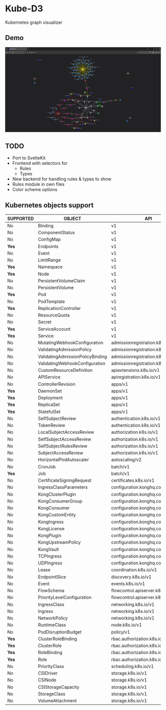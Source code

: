 # Kube-D3

Kubernetes graph visualizer

## Demo

![Demo graph](./assets/demo.png)


## TODO

- Port to SvelteKit
- Frontend with selectors for
  - Rules
  - Types
- New backend for handling rules & types to show
- Rules module in own files
- Color scheme options


## Kubernetes objects support

| **SUPPORTED** | OBJECT                           | API                               | NAMESPACED |
|---------------|----------------------------------|-----------------------------------|------------|
| No            | Binding                          | v1                                | true       |
| No            | ComponentStatus                  | v1                                | false      |
| No            | ConfigMap                        | v1                                | true       |
| **Yes**       | Endpoints                        | v1                                | true       |
| No            | Event                            | v1                                | true       |
| No            | LimitRange                       | v1                                | true       |
| **Yes**       | Namespace                        | v1                                | false      |
| **Yes**       | Node                             | v1                                | false      |
| No            | PersistentVolumeClaim            | v1                                | true       |
| No            | PersistentVolume                 | v1                                | false      |
| **Yes**       | Pod                              | v1                                | true       |
| No            | PodTemplate                      | v1                                | true       |
| **Yes**       | ReplicationController            | v1                                | true       |
| No            | ResourceQuota                    | v1                                | true       |
| No            | Secret                           | v1                                | true       |
| **Yes**       | ServiceAccount                   | v1                                | true       |
| **Yes**       | Service                          | v1                                | true       |
| No            | MutatingWebhookConfiguration     | admissionregistration.k8s.io/v1   | false      |
| No            | ValidatingAdmissionPolicy        | admissionregistration.k8s.io/v1   | false      |
| No            | ValidatingAdmissionPolicyBinding | admissionregistration.k8s.io/v1   | false      |
| No            | ValidatingWebhookConfiguration   | admissionregistration.k8s.io/v1   | false      |
| No            | CustomResourceDefinition         | apiextensions.k8s.io/v1           | false      |
| No            | APIService                       | apiregistration.k8s.io/v1         | false      |
| No            | ControllerRevision               | apps/v1                           | true       |
| **Yes**       | DaemonSet                        | apps/v1                           | true       |
| **Yes**       | Deployment                       | apps/v1                           | true       |
| **Yes**       | ReplicaSet                       | apps/v1                           | true       |
| **Yes**       | StatefulSet                      | apps/v1                           | true       |
| No            | SelfSubjectReview                | authentication.k8s.io/v1          | false      |
| No            | TokenReview                      | authentication.k8s.io/v1          | false      |
| No            | LocalSubjectAccessReview         | authorization.k8s.io/v1           | true       |
| No            | SelfSubjectAccessReview          | authorization.k8s.io/v1           | false      |
| No            | SelfSubjectRulesReview           | authorization.k8s.io/v1           | false      |
| No            | SubjectAccessReview              | authorization.k8s.io/v1           | false      |
| No            | HorizontalPodAutoscaler          | autoscaling/v2                    | true       |
| No            | CronJob                          | batch/v1                          | true       |
| **Yes**       | Job                              | batch/v1                          | true       |
| No            | CertificateSigningRequest        | certificates.k8s.io/v1            | false      |
| No            | IngressClassParameters           | configuration.konghq.com/v1alpha1 | true       |
| No            | KongClusterPlugin                | configuration.konghq.com/v1       | false      |
| No            | KongConsumerGroup                | configuration.konghq.com/v1beta1  | true       |
| No            | KongConsumer                     | configuration.konghq.com/v1       | true       |
| No            | KongCustomEntity                 | configuration.konghq.com/v1alpha1 | true       |
| No            | KongIngress                      | configuration.konghq.com/v1       | true       |
| No            | KongLicense                      | configuration.konghq.com/v1alpha1 | false      |
| No            | KongPlugin                       | configuration.konghq.com/v1       | true       |
| No            | KongUpstreamPolicy               | configuration.konghq.com/v1beta1  | true       |
| No            | KongVault                        | configuration.konghq.com/v1alpha1 | false      |
| No            | TCPIngress                       | configuration.konghq.com/v1beta1  | true       |
| No            | UDPIngress                       | configuration.konghq.com/v1beta1  | true       |
| No            | Lease                            | coordination.k8s.io/v1            | true       |
| No            | EndpointSlice                    | discovery.k8s.io/v1               | true       |
| No            | Event                            | events.k8s.io/v1                  | true       |
| No            | FlowSchema                       | flowcontrol.apiserver.k8s.io/v1   | false      |
| No            | PriorityLevelConfiguration       | flowcontrol.apiserver.k8s.io/v1   | false      |
| No            | IngressClass                     | networking.k8s.io/v1              | false      |
| No            | Ingress                          | networking.k8s.io/v1              | true       |
| No            | NetworkPolicy                    | networking.k8s.io/v1              | true       |
| No            | RuntimeClass                     | node.k8s.io/v1                    | false      |
| No            | PodDisruptionBudget              | policy/v1                         | true       |
| **Yes**       | ClusterRoleBinding               | rbac.authorization.k8s.io/v1      | false      |
| **Yes**       | ClusterRole                      | rbac.authorization.k8s.io/v1      | false      |
| **Yes**       | RoleBinding                      | rbac.authorization.k8s.io/v1      | true       |
| **Yes**       | Role                             | rbac.authorization.k8s.io/v1      | true       |
| No            | PriorityClass                    | scheduling.k8s.io/v1              | false      |
| No            | CSIDriver                        | storage.k8s.io/v1                 | false      |
| No            | CSINode                          | storage.k8s.io/v1                 | false      |
| No            | CSIStorageCapacity               | storage.k8s.io/v1                 | true       |
| No            | StorageClass                     | storage.k8s.io/v1                 | false      |
| No            | VolumeAttachment                 | storage.k8s.io/v1                 | false      |
